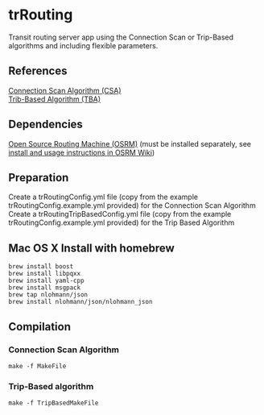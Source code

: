 # trRouting
Transit routing server app using the Connection Scan or Trip-Based algorithms and including flexible parameters.

## References
[Connection Scan Algorithm (CSA)][1]  
[Trib-Based Algorithm (TBA)][2]

## Dependencies
[Open Source Routing Machine (OSRM)][3] (must be installed separately, see [install and usage instructions in OSRM Wiki][4])

[1]: http://i11www.iti.uni-karlsruhe.de/extra/publications/dpsw-isftr-13.pdf "Intriguingly Simple and Fast Transit Routing"
[2]: https://arxiv.org/pdf/1504.07149 "Trip-Based Public Transit Routing"
[3]: https://github.com/Project-OSRM/osrm-backend/ "Open Source Routing Machine Github Repository"
[4]: https://github.com/Project-OSRM/osrm-backend/wiki "OSRM Wiki"

## Preparation
Create a trRoutingConfig.yml file (copy from the example trRoutingConfig.example.yml provided) for the Connection Scan Algorithm  
Create a trRoutingTripBasedConfig.yml file (copy from the example trRoutingConfig.example.yml provided) for the Trip Based Algorithm


## Mac OS X Install with homebrew
```
brew install boost
brew install libpqxx
brew install yaml-cpp
brew install msgpack
brew tap nlohmann/json
brew install nlohmann/json/nlohmann_json
```

## Compilation
### Connection Scan Algorithm
```
make -f MakeFile
```
### Trip-Based algorithm
```
make -f TripBasedMakeFile
```


